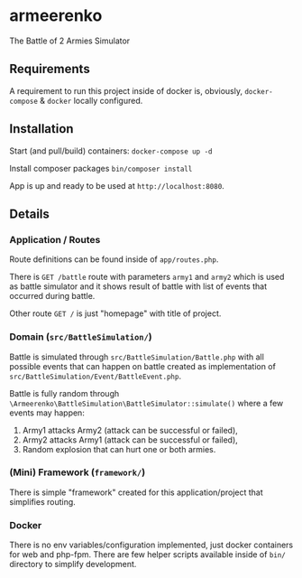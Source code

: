 # armeerenko
The Battle of 2 Armies Simulator

## Requirements

A requirement to run this project inside of docker is, obviously, `docker-compose` & `docker` locally configured.

## Installation

Start (and pull/build) containers:
`docker-compose up -d`

Install composer packages
`bin/composer install`

App is up and ready to be used at `http://localhost:8080`.

## Details

### Application / Routes

Route definitions can be found inside of `app/routes.php`.

There is `GET /battle` route with parameters `army1` and `army2` which is used as battle simulator and it shows result
of battle with list of events that occurred during battle.

Other route `GET /` is just "homepage" with title of project.

### Domain (`src/BattleSimulation/`)

Battle is simulated through `src/BattleSimulation/Battle.php` with all possible events that can happen on battle
created as implementation of `src/BattleSimulation/Event/BattleEvent.php`.

Battle is fully random through `\Armeerenko\BattleSimulation\BattleSimulator::simulate()` where a few events may happen:
1. Army1 attacks Army2 (attack can be successful or failed),
2. Army2 attacks Army1 (attack can be successful or failed),
3. Random explosion that can hurt one or both armies.

### (Mini) Framework (`framework/`)

There is simple "framework" created for this application/project that simplifies routing.

### Docker

There is no env variables/configuration implemented, just docker containers for web and php-fpm. There are few helper
scripts available inside of `bin/` directory to simplify development.
